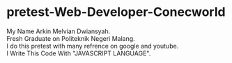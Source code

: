 # pretest-Web-Developer-Conecworld

My Name Arkin Melvian Dwiansyah. </br>
Fresh Graduate on Politeknik Negeri Malang. </br>
I do this pretest with many refrence on google and youtube. </br>
I Write This Code With "JAVASCRIPT LANGUAGE".
